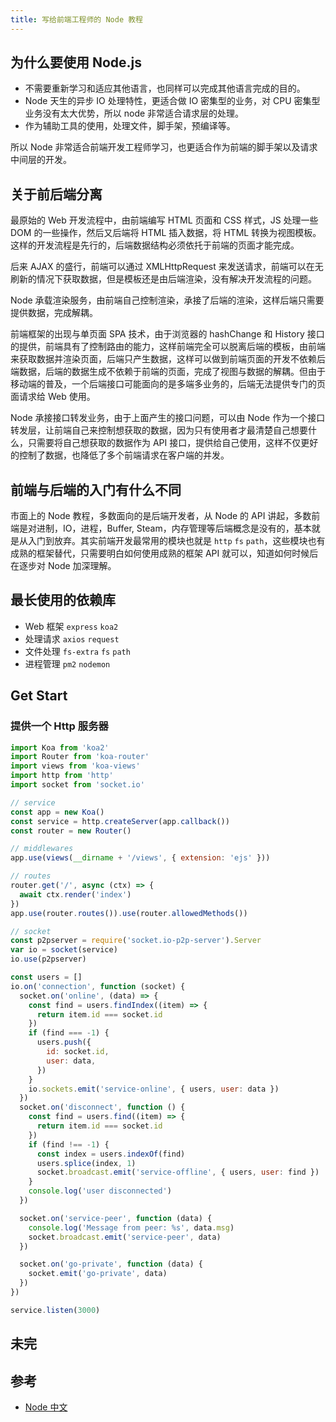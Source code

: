 ```yaml
---
title: 写给前端工程师的 Node 教程
---
```


## 为什么要使用 Node.js

- 不需要重新学习和适应其他语言，也同样可以完成其他语言完成的目的。
- Node 天生的异步 IO 处理特性，更适合做 IO 密集型的业务，对 CPU 密集型业务没有太大优势，所以 node 非常适合请求层的处理。
- 作为辅助工具的使用，处理文件，脚手架，预编译等。

所以 Node 非常适合前端开发工程师学习，也更适合作为前端的脚手架以及请求中间层的开发。

## 关于前后端分离

最原始的 Web 开发流程中，由前端编写 HTML 页面和 CSS 样式，JS 处理一些 DOM 的一些操作，然后又后端将 HTML 插入数据，将 HTML 转换为视图模板。这样的开发流程是先行的，后端数据结构必须依托于前端的页面才能完成。

后来 AJAX 的盛行，前端可以通过 XMLHttpRequest 来发送请求，前端可以在无刷新的情况下获取数据，但是模板还是由后端渲染，没有解决开发流程的问题。

Node 承载渲染服务，由前端自己控制渲染，承接了后端的渲染，这样后端只需要提供数据，完成解耦。

前端框架的出现与单页面 SPA 技术，由于浏览器的 hashChange 和 History 接口的提供，前端具有了控制路由的能力，这样前端完全可以脱离后端的模板，由前端来获取数据并渲染页面，后端只产生数据，这样可以做到前端页面的开发不依赖后端数据，后端的数据生成不依赖于前端的页面，完成了视图与数据的解耦。但由于移动端的普及，一个后端接口可能面向的是多端多业务的，后端无法提供专门的页面请求给 Web 使用。

Node 承接接口转发业务，由于上面产生的接口问题，可以由 Node 作为一个接口转发层，让前端自己来控制想获取的数据，因为只有使用者才最清楚自己想要什么，只需要将自己想获取的数据作为 API 接口，提供给自己使用，这样不仅更好的控制了数据，也降低了多个前端请求在客户端的并发。

## 前端与后端的入门有什么不同

市面上的 Node 教程，多数面向的是后端开发者，从 Node 的 API 讲起，多数前端是对进制，IO，进程，Buffer, Steam，内存管理等后端概念是没有的，基本就是从入门到放弃。其实前端开发最常用的模块也就是 `http` `fs` `path`，这些模块也有成熟的框架替代，只需要明白如何使用成熟的框架 API 就可以，知道如何时候后在逐步对 Node 加深理解。

## 最长使用的依赖库

- Web 框架 `express` `koa2`
- 处理请求 `axios` `request`
- 文件处理 `fs-extra` `fs` `path`
- 进程管理 `pm2` `nodemon`

## Get Start

### 提供一个 Http 服务器

```js
import Koa from 'koa2'
import Router from 'koa-router'
import views from 'koa-views'
import http from 'http'
import socket from 'socket.io'

// service
const app = new Koa()
const service = http.createServer(app.callback())
const router = new Router()

// middlewares
app.use(views(__dirname + '/views', { extension: 'ejs' }))

// routes
router.get('/', async (ctx) => {
  await ctx.render('index')
})
app.use(router.routes()).use(router.allowedMethods())

// socket
const p2pserver = require('socket.io-p2p-server').Server
var io = socket(service)
io.use(p2pserver)

const users = []
io.on('connection', function (socket) {
  socket.on('online', (data) => {
    const find = users.findIndex((item) => {
      return item.id === socket.id
    })
    if (find === -1) {
      users.push({
        id: socket.id,
        user: data,
      })
    }
    io.sockets.emit('service-online', { users, user: data })
  })
  socket.on('disconnect', function () {
    const find = users.find((item) => {
      return item.id === socket.id
    })
    if (find !== -1) {
      const index = users.indexOf(find)
      users.splice(index, 1)
      socket.broadcast.emit('service-offline', { users, user: find })
    }
    console.log('user disconnected')
  })

  socket.on('service-peer', function (data) {
    console.log('Message from peer: %s', data.msg)
    socket.broadcast.emit('service-peer', data)
  })

  socket.on('go-private', function (data) {
    socket.emit('go-private', data)
  })
})

service.listen(3000)
```

## 未完

## 参考

- [Node 中文](http://nodejs.cn/api/path.html#path_path_extname_path)
